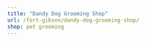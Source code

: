 ```yaml
---
title: "Dandy Dog Grooming Shop"
url: /fort-gibson/dandy-dog-grooming-shop/
shop: pet grooming
---
```

